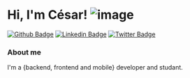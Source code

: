 # Hi, I'm César! ![image](https://user-images.githubusercontent.com/82776278/123723270-6a7d7900-d860-11eb-94f2-5dca896ce1f7.png)


[![Github Badge](https://img.shields.io/badge/-Github-000?style=flat-square&logo=Github&logoColor=white&link=https://https://github.com/Czar-chaves)](https://https://github.com/Czar-chaves)
[![Linkedin Badge](https://img.shields.io/badge/-LinkedIn-blue?style=flat-square&logo=Linkedin&logoColor=white&link=https://www.https://www.linkedin.com/in/emilson-chaves-59b132123/)](https://www.https://www.linkedin.com/in/emilson-chaves-59b132123/)
[![Twitter Badge](https://img.shields.io/badge/-Twitter-1ca0f1?style=flat-square&labelColor=1ca0f1&logo=twitter&logoColor=white&link=https://https://twitter.com/Czazchavez)](https://https://twitter.com/Czazchavez)

### About me
I'm a {backend, frontend and mobile} developer and studant.
